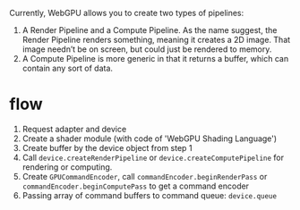 Currently, WebGPU allows you to create two types of pipelines: 
1. A Render Pipeline and a Compute Pipeline. As the name suggest, the Render Pipeline renders something, meaning it creates a 2D image. That image needn’t be on screen, but could just be rendered to memory. 
2. A Compute Pipeline is more generic in that it returns a buffer, which can contain any sort of data.

# flow
1. Request adapter and device
2. Create a shader module (with code of 'WebGPU Shading Language')
3. Create buffer by the device object from step 1
4. Call `device.createRenderPipeline` or `device.createComputePipeline` for rendering or computing.
5. Create `GPUCommandEncoder`, call `commandEncoder.beginRenderPass` or `commandEncoder.beginComputePass` to get a command encoder
6. Passing array of command buffers to command queue: `device.queue`